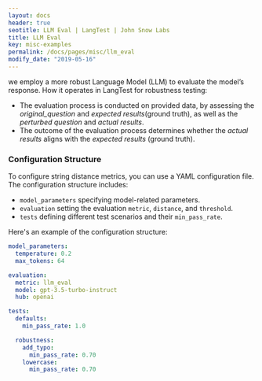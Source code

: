```yaml
---
layout: docs
header: true
seotitle: LLM Eval | LangTest | John Snow Labs
title: LLM Eval
key: misc-examples
permalink: /docs/pages/misc/llm_eval
modify_date: "2019-05-16"
---
```


<div class="main-docs" markdown="1"><div class="h3-box" markdown="1">

we employ a more robust Language Model (LLM) to evaluate the model’s response.
How it operates in LangTest for robustness testing:

- The evaluation process is conducted on provided data, by assessing the *original_question* and *expected results*(ground truth), as well as the *perturbed question* and *actual results*.
- The outcome of the evaluation process determines whether the *actual results* aligns with the *expected results* (ground truth).

</div></div><div class="h3-box" markdown="1">

### Configuration Structure

To configure string distance metrics, you can use a YAML configuration file. The configuration structure includes:

- `model_parameters` specifying model-related parameters.
- `evaluation` setting the evaluation `metric`, `distance`, and `threshold`.
- `tests` defining different test scenarios and their `min_pass_rate`.

Here's an example of the configuration structure:

```yaml
model_parameters:
  temperature: 0.2
  max_tokens: 64

evaluation:
  metric: llm_eval
  model: gpt-3.5-turbo-instruct
  hub: openai

tests:
  defaults:
    min_pass_rate: 1.0

  robustness:
    add_typo:
      min_pass_rate: 0.70
    lowercase:
      min_pass_rate: 0.70
```